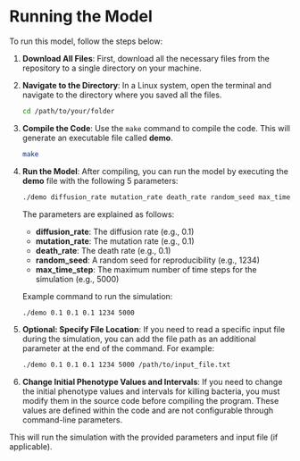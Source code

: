 # Running the Model

To run this model, follow the steps below:

1. **Download All Files**: First, download all the necessary files from the repository to a single directory on your machine.

2. **Navigate to the Directory**: In a Linux system, open the terminal and navigate to the directory where you saved all the files.

    ```bash
    cd /path/to/your/folder
    ```

3. **Compile the Code**: Use the `make` command to compile the code. This will generate an executable file called **demo**.

    ```bash
    make
    ```

4. **Run the Model**: After compiling, you can run the model by executing the **demo** file with the following 5 parameters:

    ```bash
    ./demo diffusion_rate mutation_rate death_rate random_seed max_time_step
    ```

    The parameters are explained as follows:
    - **diffusion_rate**: The diffusion rate (e.g., 0.1)
    - **mutation_rate**: The mutation rate (e.g., 0.1)
    - **death_rate**: The death rate (e.g., 0.1)
    - **random_seed**: A random seed for reproducibility (e.g., 1234)
    - **max_time_step**: The maximum number of time steps for the simulation (e.g., 5000)

    Example command to run the simulation:

    ```bash
    ./demo 0.1 0.1 0.1 1234 5000
    ```

5. **Optional: Specify File Location**: If you need to read a specific input file during the simulation, you can add the file path as an additional parameter at the end of the command. For example:

    ```bash
    ./demo 0.1 0.1 0.1 1234 5000 /path/to/input_file.txt
    ```

6. **Change Initial Phenotype Values and Intervals**: If you need to change the initial phenotype values and intervals for killing bacteria, you must modify them in the source code before compiling the program. These values are defined within the code and are not configurable through command-line parameters.

This will run the simulation with the provided parameters and input file (if applicable).

